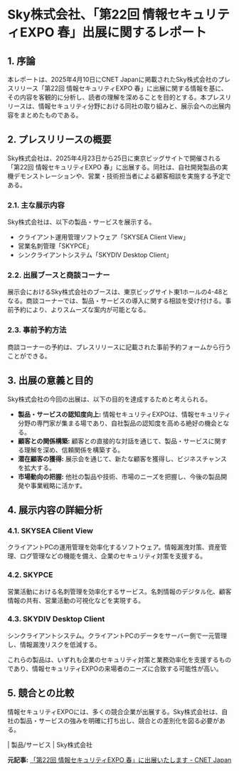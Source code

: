 # Sky株式会社、「第22回 情報セキュリティEXPO 春」出展に関するレポート

## 1. 序論

本レポートは、2025年4月10日にCNET Japanに掲載されたSky株式会社のプレスリリース「第22回 情報セキュリティEXPO 春」に出展に関する情報を基に、その内容を客観的に分析し、読者の理解を深めることを目的とする。本プレスリリースは、情報セキュリティ分野における同社の取り組みと、展示会への出展内容をまとめたものである。

## 2. プレスリリースの概要

Sky株式会社は、2025年4月23日から25日に東京ビッグサイトで開催される「第22回 情報セキュリティEXPO 春」に出展する。同社は、自社開発製品の実機デモンストレーションや、営業・技術担当者による顧客相談を実施する予定である。

### 2.1. 主な展示内容

Sky株式会社は、以下の製品・サービスを展示する。

* クライアント運用管理ソフトウェア「SKYSEA Client View」
* 営業名刺管理「SKYPCE」
* シンクライアントシステム「SKYDIV Desktop Client」

### 2.2. 出展ブースと商談コーナー

展示会におけるSky株式会社のブースは、東京ビッグサイト東1ホールの4-48となる。商談コーナーでは、製品・サービスの導入に関する相談を受け付ける。事前予約により、よりスムーズな案内が可能となる。

### 2.3. 事前予約方法

商談コーナーの予約は、プレスリリースに記載された事前予約フォームから行うことができる。

## 3. 出展の意義と目的

Sky株式会社の今回の出展は、以下の目的を達成するためと考えられる。

* **製品・サービスの認知度向上:** 情報セキュリティEXPOは、情報セキュリティ分野の専門家が集まる場であり、自社製品の認知度を高める絶好の機会となる。
* **顧客との関係構築:** 顧客との直接的な対話を通じて、製品・サービスに関する理解を深め、信頼関係を構築する。
* **潜在顧客の獲得:** 展示会を通じて、新たな顧客を獲得し、ビジネスチャンスを拡大する。
* **市場動向の把握:** 他社の製品や技術、市場のニーズを把握し、今後の製品開発や事業戦略に活かす。

## 4. 展示内容の詳細分析

### 4.1. SKYSEA Client View

クライアントPCの運用管理を効率化するソフトウェア。情報漏洩対策、資産管理、ログ管理などの機能を備え、企業のセキュリティ対策を支援する。

### 4.2. SKYPCE

営業活動における名刺管理を効率化するサービス。名刺情報のデジタル化、顧客情報の共有、営業活動の可視化などを実現する。

### 4.3. SKYDIV Desktop Client

シンクライアントシステム。クライアントPCのデータをサーバー側で一元管理し、情報漏洩リスクを低減する。

これらの製品は、いずれも企業のセキュリティ対策と業務効率化を支援するものであり、情報セキュリティEXPOの来場者のニーズに合致する可能性が高い。

## 5. 競合との比較

情報セキュリティEXPOには、多くの競合企業が出展する。Sky株式会社は、自社の製品・サービスの強みを明確に打ち出し、競合との差別化を図る必要がある。

| 製品/サービス | Sky株式会社 

**元記事:** [「第22回 情報セキュリティEXPO 春」に出展いたします - CNET Japan](https://japan.cnet.com/release/31082338/)